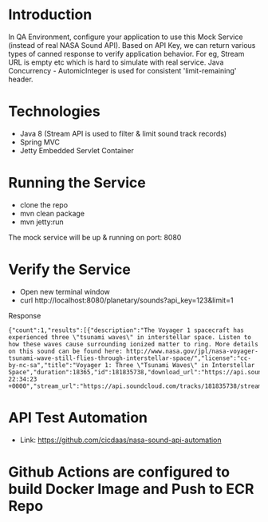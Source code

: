 # Introduction

In QA Environment, configure your application to use this Mock Service (instead of real NASA Sound API). Based on API Key, we can return various types of canned response to verify application behavior. For eg, Stream URL is empty etc which is hard to simulate with real service. Java Concurrency - AutomicInteger is used for consistent 'limit-remaining' header. 

# Technologies

- Java 8 (Stream API is used to filter & limit sound track records) 
- Spring MVC
- Jetty Embedded Servlet Container

# Running the Service

- clone the repo
- mvn clean package
- mvn jetty:run

The mock service will be up & running on port: 8080

# Verify the Service

- Open new terminal window
- curl http://localhost:8080/planetary/sounds?api_key=123&limit=1

Response
````
{"count":1,"results":[{"description":"The Voyager 1 spacecraft has experienced three \"tsunami waves\" in interstellar space. Listen to how these waves cause surrounding ionized matter to ring. More details on this sound can be found here: http://www.nasa.gov/jpl/nasa-voyager-tsunami-wave-still-flies-through-interstellar-space/","license":"cc-by-nc-sa","title":"Voyager 1: Three \"Tsunami Waves\" in Interstellar Space","duration":18365,"id":181835738,"download_url":"https://api.soundcloud.com/tracks/181835738/download","last_modified":"2014/12/16 22:34:23 +0000","stream_url":"https://api.soundcloud.com/tracks/181835738/stream","tag_list":"space"}]}
````

# API Test Automation

- Link:  https://github.com/cicdaas/nasa-sound-api-automation

# Github Actions are configured to build Docker Image and Push to ECR Repo
